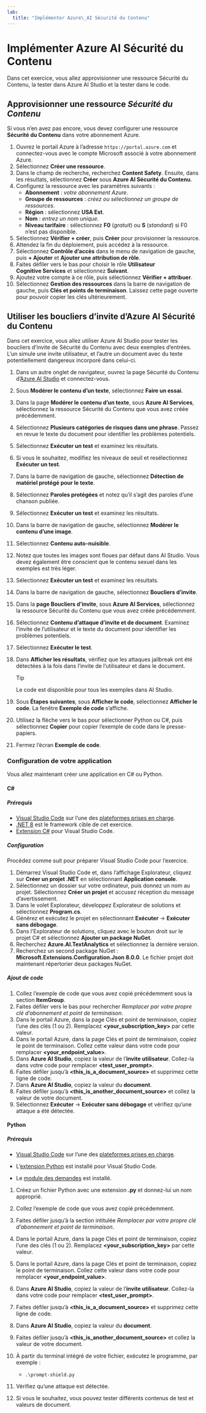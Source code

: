 ```yaml
---
lab:
  title: "Implémenter Azure\_AI Sécurité du Contenu"
---
```


# Implémenter Azure AI Sécurité du Contenu

Dans cet exercice, vous allez approvisionner une ressource Sécurité du Contenu, la tester dans Azure AI Studio et la tester dans le code.

## Approvisionner une ressource *Sécurité du Contenu*

Si vous n’en avez pas encore, vous devez configurer une ressource **Sécurité du Contenu** dans votre abonnement Azure.

1. Ouvrez le portail Azure à l’adresse `https://portal.azure.com` et connectez-vous avec le compte Microsoft associé à votre abonnement Azure.
1. Sélectionnez **Créer une ressource**.
1. Dans le champ de recherche, recherchez **Content Safety**. Ensuite, dans les résultats, sélectionnez **Créer** sous **Azure AI Sécurité du Contenu**.
1. Configurez la ressource avec les paramètres suivants :
    - **Abonnement** : *votre abonnement Azure*.
    - **Groupe de ressources** : *créez ou sélectionnez un groupe de ressources*.
    - **Région** : sélectionnez **USA Est**.
    - **Nom** : *entrez un nom unique.*
    - **Niveau tarifaire** : sélectionnez **F0** (*gratuit*) ou **S** (*standard*) si F0 n’est pas disponible.
1. Sélectionnez **Vérifier + créer**, puis **Créer** pour provisionner la ressource.
1. Attendez la fin du déploiement, puis accédez à la ressource.
1. Sélectionnez **Contrôle d’accès** dans le menu de navigation de gauche, puis **+ Ajouter** et **Ajouter une attribution de rôle**.
1. Faites défiler vers le bas pour choisir le rôle **Utilisateur Cognitive Services** et sélectionnez **Suivant**.
1. Ajoutez votre compte à ce rôle, puis sélectionnez **Vérifier + attribuer**.
1. Sélectionnez **Gestion des ressources** dans la barre de navigation de gauche, puis **Clés et points de terminaison**. Laissez cette page ouverte pour pouvoir copier les clés ultérieurement.

## Utiliser les boucliers d’invite d’Azure AI Sécurité du Contenu

Dans cet exercice, vous allez utiliser Azure AI Studio pour tester les boucliers d’invite de Sécurité du Contenu avec deux exemples d’entrées. L’un simule une invite utilisateur, et l’autre un document avec du texte potentiellement dangereux incorporé dans celui-ci.

1. Dans un autre onglet de navigateur, ouvrez la page Sécurité du Contenu d’[Azure AI Studio](https://ai.azure.com/explore/contentsafety) et connectez-vous.
1. Sous **Modérer le contenu d’un texte**, sélectionnez **Faire un essai**.
1. Dans la page **Modérer le contenu d’un texte**, sous **Azure AI Services**, sélectionnez la ressource Sécurité du Contenu que vous avez créée précédemment.
1. Sélectionnez **Plusieurs catégories de risques dans une phrase**. Passez en revue le texte du document pour identifier les problèmes potentiels.
1. Sélectionnez **Exécuter un test** et examinez les résultats.
1. Si vous le souhaitez, modifiez les niveaux de seuil et resélectionnez **Exécuter un test**.
1. Dans la barre de navigation de gauche, sélectionnez **Détection de matériel protégé pour le texte**.
1. Sélectionnez **Paroles protégées** et notez qu’il s’agit des paroles d’une chanson publiée.
1. Sélectionnez **Exécuter un test** et examinez les résultats.
1. Dans la barre de navigation de gauche, sélectionnez **Modérer le contenu d’une image**.
1. Sélectionnez **Contenu auto-nuisible**.
1. Notez que toutes les images sont floues par défaut dans AI Studio. Vous devez également être conscient que le contenu sexuel dans les exemples est très léger.
1. Sélectionnez **Exécuter un test** et examinez les résultats.
1. Dans la barre de navigation de gauche, sélectionnez **Boucliers d’invite**.
1. Dans la **page Boucliers d’invite**, sous **Azure AI Services**, sélectionnez la ressource Sécurité du Contenu que vous avez créée précédemment.
1. Sélectionnez **Contenu d’attaque d’invite et de document**. Examinez l’invite de l’utilisateur et le texte du document pour identifier les problèmes potentiels.
1. Sélectionnez **Exécuter le test**.
1. Dans **Afficher les résultats**, vérifiez que les attaques jailbreak ont été détectées à la fois dans l’invite de l’utilisateur et dans le document.

    > [!TIP]
    > Le code est disponible pour tous les exemples dans AI Studio.

1. Sous **Étapes suivantes**, sous **Afficher le code**, sélectionnez **Afficher le code**. La fenêtre **Exemple de code** s’affiche.
1. Utilisez la flèche vers le bas pour sélectionner Python ou C#, puis sélectionnez **Copier** pour copier l’exemple de code dans le presse-papiers.
1. Fermez l’écran **Exemple de code**.

### Configuration de votre application

Vous allez maintenant créer une application en C# ou Python.

#### C#

##### Prérequis

* [Visual Studio Code](https://code.visualstudio.com/) sur l’une des [plateformes prises en charge](https://code.visualstudio.com/docs/supporting/requirements#_platforms).
* [.NET 8](https://dotnet.microsoft.com/en-us/download/dotnet/8.0) est le framework cible de cet exercice.
* [Extension C#](https://marketplace.visualstudio.com/items?itemName=ms-dotnettools.csharp) pour Visual Studio Code.

##### Configuration

Procédez comme suit pour préparer Visual Studio Code pour l’exercice.

1. Démarrez Visual Studio Code et, dans l’affichage Explorateur, cliquez sur **Créer un projet .NET** en sélectionnant **Application console**.
1. Sélectionnez un dossier sur votre ordinateur, puis donnez un nom au projet. Sélectionnez **Créer un projet** et accusez réception du message d’avertissement.
1. Dans le volet Explorateur, développez Explorateur de solutions et sélectionnez **Program.cs**.
1. Générez et exécutez le projet en sélectionnant **Exécuter** -> **Exécuter sans débogage**. 
1. Dans l’Explorateur de solutions, cliquez avec le bouton droit sur le projet C# et sélectionnez **Ajouter un package NuGet**.
1. Recherchez **Azure.AI.TextAnalytics** et sélectionnez la dernière version.
1. Recherchez un second package NuGet : **Microsoft.Extensions.Configuration.Json 8.0.0**. Le fichier projet doit maintenant répertorier deux packages NuGet.

##### Ajout de code

1. Collez l’exemple de code que vous avez copié précédemment sous la section **ItemGroup**.
1. Faites défiler vers le bas pour rechercher *Remplacer par votre propre clé d’abonnement et point de terminaison*.
1. Dans le portail Azure, dans la page Clés et point de terminaison, copiez l’une des clés (1 ou 2). Remplacez **<your_subscription_key>** par cette valeur.
1. Dans le portail Azure, dans la page Clés et point de terminaison, copiez le point de terminaison. Collez cette valeur dans votre code pour remplacer **<your_endpoint_value>**.
1. Dans **Azure AI Studio**, copiez la valeur de l’**invite utilisateur**. Collez-la dans votre code pour remplacer **<test_user_prompt>**.
1. Faites défiler jusqu’à **<this_is_a_document_source>** et supprimez cette ligne de code.
1. Dans **Azure AI Studio**, copiez la valeur du **document**.
1. Faites défiler jusqu’à **<this_is_another_document_source>** et collez la valeur de votre document.
1. Sélectionnez **Exécuter** -> **Exécuter sans débogage** et vérifiez qu’une attaque a été détectée. 

#### Python

##### Prérequis

* [Visual Studio Code](https://code.visualstudio.com/) sur l’une des [plateformes prises en charge](https://code.visualstudio.com/docs/supporting/requirements#_platforms).

* L’[extension Python](https://marketplace.visualstudio.com/items?itemName=ms-python.python) est installé pour Visual Studio Code.

* Le [module des demandes](https://pypi.org/project/requests/) est installé.

1. Créez un fichier Python avec une extension **.py** et donnez-lui un nom approprié.
1. Collez l’exemple de code que vous avez copié précédemment.
1. Faites défiler jusqu’à la section intitulée *Remplacer par votre propre clé d’abonnement et point de terminaison*.
1. Dans le portail Azure, dans la page Clés et point de terminaison, copiez l’une des clés (1 ou 2). Remplacez **<your_subscription_key>** par cette valeur.
1. Dans le portail Azure, dans la page Clés et point de terminaison, copiez le point de terminaison. Collez cette valeur dans votre code pour remplacer **<your_endpoint_value>**.
1. Dans **Azure AI Studio**, copiez la valeur de l’**invite utilisateur**. Collez-la dans votre code pour remplacer **<test_user_prompt>**.
1. Faites défiler jusqu’à **<this_is_a_document_source>** et supprimez cette ligne de code.
1. Dans **Azure AI Studio**, copiez la valeur du **document**.
1. Faites défiler jusqu’à **<this_is_another_document_source>** et collez la valeur de votre document.
1. À partir du terminal intégré de votre fichier, exécutez le programme, par exemple :

    - `.\prompt-shield.py`

1. Vérifiez qu’une attaque est détectée.
1. Si vous le souhaitez, vous pouvez tester différents contenus de test et valeurs de document.

